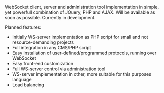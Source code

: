 WebSocket client, server and administration tool  implementation in simple, yet powerfull combination of JQuery, PHP and AJAX.
Will be available as soon as possible. Currently in development.

Planned features:
- Initially WS-server implementation as PHP script for small and not resource-demanding projects
- Full integration in any CMS/PHP script
- Easy installation of user-defined/programmed protocols, running over WebSocket
- Easy front-end customization
- Full WS-server control via administration tool
- WS-server implementation in other, more suitable for this purposes language
- Load balancing
